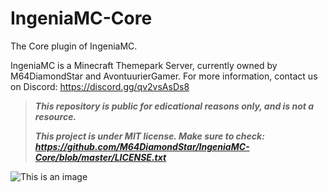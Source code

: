 # IngeniaMC-Core
The Core plugin of IngeniaMC.

IngeniaMC is a Minecraft Themepark Server, currently owned by M64DiamondStar and AvontuurierGamer.
For more information, contact us on Discord: https://discord.gg/qv2vsAsDs8



> ***This repository is public for edicational reasons only, and is not a resource.***
> 
> ***This project is under MIT license. Make sure to check: https://github.com/M64DiamondStar/IngeniaMC-Core/blob/master/LICENSE.txt***

![This is an image](https://ingeniamc.net/images/whitelogo.png)
